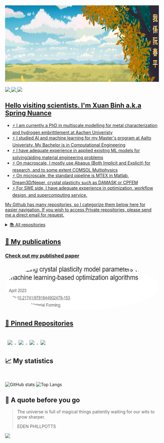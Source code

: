 <!--
**SpringNuance/SpringNuance** is a ✨ _special_ ✨ repository because its `README.md` (this file) appears on your GitHub profile.
-->

<a target="_blank"><img src="https://github.com/SpringNuance/SpringNuance/blob/main/background_kanji.png" alt="background" width=auto height="250"> 

<a target="LinkedIn Badge" href="https://www.linkedin.com/in/xuanbinh"><img src="https://img.shields.io/badge/LinkedIn-Profile-informational?style=flat&logo=linkedin&logoColor=white&color=0D76A8" height="25" />
<a target="ResearchGate Badge" href="https://www.researchgate.net/profile/Binh-Nguyen-156"><img src="https://img.shields.io/badge/ResearchGate-00CCBB?style=for-the-badge&logo=ResearchGate&logoColor=white" height="25" />
<a target="Medium Badge" href="https://medium.com/@xuanbinh.dev"><img src="https://img.shields.io/badge/Medium-12100E?style=for-the-badge&logo=medium&logoColor=white" height="25" />

## Hello visiting scientists. I'm Xuan Binh a.k.a Spring Nuance
- :zap: I am currently a PhD in multiscale modelling for metal characterization and hydrogen embrittlement at Aachen Univeristy
- :zap: I studied AI and machine learning for my Master's program at Aalto Univeristy. My Bachelor is in Computational Engineering
- :zap: I have adequate experience in applied exisitng ML models for solving/aiding material engineering problems
- :zap: On macroscale, I mostly use Abaqus (Both Implicit and Explicit) for research, and to some extent COMSOL Multiphysics
- :zap: On microscale, the standard pipeline is MTEX in Matlab, Dream3D/Neper, crystal plasticity such as DAMASK or CPFEM
- :zap: For SWE side, I have adequate experience in optimization, workflow design, and supercomputing service.  

<!--
## 💼 Skills

<p align="center">
  <a href="https://skillicons.dev">
    <img src="https://skillicons.dev/icons?i=py,pytorch,tensorflow,matlab,r,scala,cpp,postgres,bash&perline=9"/>
  </a>
</p>
<br> 

<details>
<summary>More Skills</summary>
  
<p align="center">
  <a href="https://skillicons.dev">
    <img src="https://skillicons.dev/icons?i=git,linux,docker,c,aws,gcp,autocad,latex,sqlite&perline=9"/>
  </a>
</p>
<br> 


 -->

My Github has many repositories, so I categorize them below here for easier navigation. 
If you wish to access Private repositories, please send me a direct email for request.

<details>

  <summary>📚 All repositories</summary>
  
  ---
  - <details>
      <summary>Journal paper repositories</summary>

      <br>
        
      | Name | Visibility | Status |
      |:--------:|:--------------:|:-------------:|
      | [Spring-Nuance-PhD-Conferences](https://github.com/SpringNuance/Spring-Nuance-PhD-Conferences) | private | Ongoing |
      | [Journal-Strain-Gradient-Crystal-Plasticity-Nanoindentation](https://github.com/SpringNuance/Journal-Strain-Gradient-Crystal-Plasticity-Nanoindentation) | private | Ongoing |
      | [Journal-Hydrogen-TDS-Calibration](https://github.com/SpringNuance/Journal-Hydrogen-TDS-Calibration) | private | Ongoing |
      | [Journal-Seq2seq-Flowing-Plasticity](https://github.com/SpringNuance/Journal-Seq2seq-Flowing-Plasticity) | private | Ongoing |
      | [Journal-General-Literature](https://github.com/SpringNuance/Journal-General-Literature) | public | Completed |

    </details>

  ---

  - <details>
      <summary>Project repositories</summary>

      <br>
      
      | Name | Visibility | Status |
      |:--------:|:--------------:|:-------------:|
      | [Master-Thesis-Hydrogen-Official](https://github.com/SpringNuance/Master-Thesis-Hydrogen-Official) | public | Completed |
      | [Hydrogen-Embrittlement-Subroutine-Aachen](https://github.com/SpringNuance/Hydrogen-Embrittlement-Subroutine-Aachen) | private | Ongoing |
      | [Abaqus-Strain-Gradient-Crystal-Plasticity-Nanoindentation-Project](https://github.com/SpringNuance/Abaqus-Strain-Gradient-Crystal-Plasticity-Nanoindentation-Project) | private | Ongoing |
      | [Abaqus-Hardening-Seq-2-Seq-Project](https://github.com/SpringNuance/Abaqus-Hardening-Seq-2-Seq-Project) | private | Ongoing |
      | [Abaqus-Hydrogen-Embrittlement-X70-Project](https://github.com/SpringNuance/Abaqus-Hydrogen-Embrittlement-X70-Project) | private | Ongoing |
      | [Abaqus-Crystal-Plasticity-Parameter-Calibration-Project](https://github.com/SpringNuance/Abaqus-Crystal-Plasticity-Parameter-Calibration-Project) | private | Ongoing |
      | [Abaqus-CPFEM-Workflow](https://github.com/SpringNuance/Abaqus-CPFEM-Workflow) | public | Ongoing |
      | [Abaqus-TDS-Hydrogen-Parameter-Calibration-Project](https://github.com/SpringNuance/Abaqus-TDS-Hydrogen-Parameter-Calibration-Project) | public | Completed |
      | [Phase-Field-Case-Study-Notched-Plate](https://github.com/SpringNuance/Phase-Field-Case-Study-Notched-Plate) | public | Completed |
      | [Abaqus-UEL-von-Mises-plasticity](https://github.com/SpringNuance/Abaqus-UEL-von-Mises-plasticity) | public | Completed |
      | [Hydrogen-Diffusion-Results-Replication](https://github.com/SpringNuance/Hydrogen-Diffusion-Results-Replication) | private | Completed |
      | [Abaqus-Hardening-Swift-Voce-Project](https://github.com/SpringNuance/Abaqus-Hardening-Swift-Voce-Project) | private | Ongoing |
      | [Abaqus-Fracture-Project](https://github.com/SpringNuance/Abaqus-Fracture-Project) | private | Completed |
      | [Abaqus-Nanoindentation-Project](https://github.com/SpringNuance/Abaqus-Nanoindentation-Project) | private | Ongoing |
      | [VUMAT-Abaqus-ML-Integration](https://github.com/SpringNuance/VUMAT-Abaqus-ML-Integration) | public | Completed |
      | [Fitting-Distribution-Calculator](https://github.com/SpringNuance/Fitting-Distribution-Calculator) | public | Completed |
      | [COMSOL-Hydrogen-Diffusion-Simulation](https://github.com/SpringNuance/COMSOL-Hydrogen-Diffusion-Simulation) | public | Ongoing |
      | [Computational-Engineering-Project](https://github.com/SpringNuance/Computational-Engineering-Project) | private | Completed |
      | [Bachelor-Thesis-And-Seminar](https://github.com/SpringNuance/Bachelor-Thesis-And-Seminar) | private | Completed |
      | [Reinforcement-Learning-Project](https://github.com/SpringNuance/Reinforcement-Learning-Project) | public | Completed |
      | [kaldi-ASR](https://github.com/SpringNuance/kaldi-ASR) | public | Completed |
      | [wav2vec2_librispeech](https://github.com/SpringNuance/wav2vec2_librispeech) | public | Completed |
      | [DAMASK3-Processing-Project](https://github.com/SpringNuance/DAMASK3-Processing-Project) | public | Completed |
      | [RVE-Micromechanics-Project](https://github.com/SpringNuance/RVE-Micromechanics-Project) | private | Completed |
      | [Wasserstein-GAN-RVE-generation](https://github.com/SpringNuance/Wasserstein-GAN-RVE-generation) | private | Completed |
      | [Crystal-Plasticity-COE-Project](https://github.com/SpringNuance/Crystal-Plasticity-COE-Project) | private | Completed |
      | [Bayesian-Data-Analysis-Project](https://github.com/SpringNuance/Bayesian-Data-Analysis-Project) | public | Completed |
      | [Crystal-Plasticity-Project-Bachelor-Thesis](https://github.com/SpringNuance/Crystal-Plasticity-Project-Bachelor-Thesis) | private | Completed |
      | [Crystal-Plasticity-GUI-Bachelor-Thesis](https://github.com/SpringNuance/Crystal-Plasticity-GUI-Bachelor-Thesis) | private | Completed |
      | [Chat-Application-CLI](https://github.com/SpringNuance/Chat-Application-CLI) | public | Completed |
      | [Chat-Application-GUI](https://github.com/SpringNuance/Chat-Application-GUI) | public | Completed |
      | [Junior-Software-Engineering-Task](https://github.com/SpringNuance/Junior-Software-Engineering-Task) | public | Completed |
      | [Dungeon-Crawler](https://github.com/SpringNuance/Dungeon-Crawler) | public | Completed |
      
    
    </details>

  ---

  - <details>
      <summary>Reference repositories</summary>

      <br>
      
      | Name | Visibility | Status |
      |:--------:|:--------------:|:-------------:|
      | [CrystalPlasticity](https://github.com/SpringNuance/CrystalPlasticity) | public | Completed |
      | [hydra-Abaqus-FEA](https://github.com/SpringNuance/hydra-Abaqus-FEA) | public | Completed |
      | [Professor-Aravas-Materials](https://github.com/SpringNuance/Professor-Aravas-Materials) | private | Completed |
      | [Jishulink-Materials](https://github.com/SpringNuance/Jishulink-Materials) | public | Completed |
      | [Amazing-Materials-For-Multiscale-Mechanics](https://github.com/SpringNuance/Amazing-Materials-For-Multiscale-Mechanics) | public | Completed |
      | [Abaqus-COMSOL-Subroutine-References](https://github.com/SpringNuance/Abaqus-COMSOL-Subroutine-References) | public | Completed |
      | [Abaqus-Fortran-Subroutine](https://github.com/SpringNuance/Abaqus-Fortran-Subroutine) | public | Completed |
      | [flower-federated-learning-framework](https://github.com/SpringNuance/flower-federated-learning-framework) | public | Completed |
      | [deepxde](https://github.com/SpringNuance/deepxde) | public | Completed |
      | [High-Level-GPU-Programming](https://github.com/SpringNuance/High-Level-GPU-Programming) | public | Completed |
      | [FTorch](https://github.com/SpringNuance/FTorch) | public | Completed |
      | [Reinvent](https://github.com/SpringNuance/Reinvent) | public | Completed |
      | [fortran-tf-lib](https://github.com/SpringNuance/fortran-tf-lib) | public | Completed |
      | [DRAGen-RVE-Generator](https://github.com/SpringNuance/DRAGen-RVE-Generator) | public | Completed |
      | [Reinvent-Community](https://github.com/SpringNuance/Reinvent-Community) | public | Completed |
      | [LSTM_encoder_decoder](https://github.com/SpringNuance/LSTM_encoder_decoder) | public | Completed |
      | [fake-shop-detection_models](https://github.com/SpringNuance/fake-shop-detection_models) | public | Completed |
      | [swarmlib](https://github.com/SpringNuance/swarmlib) | public | Completed |
      | [hpc-python-csc](https://github.com/SpringNuance/hpc-python-csc) | public | Completed |
      | [ABAQUS-US](https://github.com/SpringNuance/ABAQUS-US) | public | Completed |
      | [fortran_tools](https://github.com/SpringNuance/fortran_tools) | public | Completed |
      | [pytorch-wgan](https://github.com/SpringNuance/pytorch-wgan) | public | Completed |
    
    </details>

  ---

  - <details>
      <summary>Course repositories</summary>
      
      <br>

      - <details>
          <summary>Mathematic courses</summary>

          <br>
          
          | Name | Visibility | Status |
          |:--------:|:--------------:|:-------------:|
          | [Quantum-Mechanics](https://github.com/SpringNuance/Quantum-Mechanics) | public | Completed |
          | [Quantum-Information](https://github.com/SpringNuance/Quantum-Information) | public | Completed |
          | [Partial-Differential-Equations](https://github.com/SpringNuance/Partial-Differential-Equations) | public | Completed |
          | [Computational-Methods-In-Stochastics](https://github.com/SpringNuance/Computational-Methods-In-Stochastics) | public | Completed |
          | [Stochastic-Processes](https://github.com/SpringNuance/Stochastic-Processes) | public | Completed |
          | [Multivariate-Statistical-Analysis](https://github.com/SpringNuance/Multivariate-Statistical-Analysis) | public | Completed |
          | [Prediction-And-Time-Series-Analysis](https://github.com/SpringNuance/Prediction-And-Time-Series-Analysis) | public | Completed |
          | [Statistical-Inference](https://github.com/SpringNuance/Statistical-Inference) | public | Completed |
          | [Convex-Optimization](https://github.com/SpringNuance/Convex-Optimization) | public | Completed |
          | [Numerical-Methods-In-Engineering](https://github.com/SpringNuance/Numerical-Methods-In-Engineering) | public | Completed |
          | [Numerical-Analysis](https://github.com/SpringNuance/Numerical-Analysis) | public | Completed |
          | [Introduction-To-Optimization](https://github.com/SpringNuance/Introduction-To-Optimization) | public | Completed |
          | [Foundations-Of-Discrete-Mathematics](https://github.com/SpringNuance/Foundations-Of-Discrete-Mathematics) | public | Completed |
          | [First-Course-In-Probability-And-Statistics](https://github.com/SpringNuance/First-Course-In-Probability-And-Statistics) | public | Completed |
          | [Linear-Algebra-And-Matrix-Algebra](https://github.com/SpringNuance/Linear-Algebra-And-Matrix-Algebra) | public | Completed |
          | [Basic-Calculus](https://github.com/SpringNuance/Basic-Calculus) | public | Completed |

        </details>
        
      - <details>
    
          <summary>Mechanical engineering courses</summary>

          <br>
          
          | Name | Visibility | Status |
          |:--------:|:--------------:|:-------------:|
          | [Design-for-Additive-Manufacturing](https://github.com/SpringNuance/Design-for-Additive-Manufacturing) | public | Completed |
          | [Engineering-Metals-And-Alloys](https://github.com/SpringNuance/Engineering-Metals-And-Alloys) | public | Completed |
          | [Fluid-Mechanics](https://github.com/SpringNuance/Fluid-Mechanics) | public | Completed |
          | [Mechatronic-Basics](https://github.com/SpringNuance/Mechatronic-Basics) | public | Completed |
          | [Beam-Plate-And-Shell-Models](https://github.com/SpringNuance/Beam-Plate-And-Shell-Models) | public | Completed |
          | [Modeling-In-Applied-Mechanics](https://github.com/SpringNuance/Modeling-In-Applied-Mechanics) | public | Completed |
          | [Finite-Element-Methods-In-Solids](https://github.com/SpringNuance/Finite-Element-Methods-In-Solids) | public | Completed |
          | [Finite-Element-Analysis](https://github.com/SpringNuance/Finite-Element-Analysis) | public | Completed |
          | [Machining-Processes](https://github.com/SpringNuance/Machining-Processes) | private | Completed |
          | [Materials-Characterization-Laboratory-Course](https://github.com/SpringNuance/Materials-Characterization-Laboratory-Course) | public | Completed |
          | [Mechatronic-Machine-Design](https://github.com/SpringNuance/Mechatronic-Machine-Design) | public | Completed |
          | [Finite-Element-And-Finite-Difference-Methods](https://github.com/SpringNuance/Finite-Element-And-Finite-Difference-Methods) | public | Completed |
          | [Fatigue-Of-Structures](https://github.com/SpringNuance/Fatigue-Of-Structures) | public | Completed |
          | [Material-Modelling-In-Civil-Engineering](https://github.com/SpringNuance/Material-Modelling-In-Civil-Engineering) | public | Completed |
          | [Mechanical-Testing-Of-Materials](https://github.com/SpringNuance/Mechanical-Testing-Of-Materials) | public | Completed |
          | [Production-Systems-Modelling](https://github.com/SpringNuance/Production-Systems-Modelling) | public | Completed |
          | [Computational-Fluid-Dynamics](https://github.com/SpringNuance/Computational-Fluid-Dynamics) | private | Completed |
          | [Thin-walled-Structures](https://github.com/SpringNuance/Thin-walled-Structures) | public | Completed |
          | [Foundations-Of-Continuum-Mechanics](https://github.com/SpringNuance/Foundations-Of-Continuum-Mechanics) | public | Completed |
          | [Electromagnetism](https://github.com/SpringNuance/Electromagnetism) | public | Completed |
          | [Industrial-Engineering-And-Management](https://github.com/SpringNuance/Industrial-Engineering-And-Management) | public | Completed |
          | [Materials-Science-And-Engineering](https://github.com/SpringNuance/Materials-Science-And-Engineering) | public | Completed |
          | [Machine-Design](https://github.com/SpringNuance/Machine-Design) | public | Completed |
          | [Thermodynamics-And-Heat-Transfer](https://github.com/SpringNuance/Thermodynamics-And-Heat-Transfer) | public | Completed |
          | [Statics-And-Dynamics](https://github.com/SpringNuance/Statics-And-Dynamics) | public | Completed |
          | [Foundations-Of-Solid-Mechanics](https://github.com/SpringNuance/Foundations-Of-Solid-Mechanics) | public | Completed |
          | [Basic-Course-On-Fluid-Mechanics](https://github.com/SpringNuance/Basic-Course-On-Fluid-Mechanics) | public | Completed |
          | [Computer-Aided-Tools-In-Engineering](https://github.com/SpringNuance/Computer-Aided-Tools-In-Engineering) | public | Completed |
          | [Fracture-Mechanics](https://github.com/SpringNuance/Fracture-Mechanics) | public | Completed |
          | [Materials-Safety](https://github.com/SpringNuance/Materials-Safety) | public | Completed |
          | [Selection-Of-Engineering-Materials](https://github.com/SpringNuance/Selection-Of-Engineering-Materials) | public | Completed |
          | [Laminated-Composite-and-Functionally-Graded-Materials](https://github.com/SpringNuance/Laminated-Composite-and-Functionally-Graded-Materials) | public | Completed |

        </details>

      - <details>
          <summary>Computer science courses</summary>

          <br>
          
          | Name | Visibility | Status |
          |:--------:|:--------------:|:-------------:|
          | [Web-Software-Development](https://github.com/SpringNuance/Web-Software-Development) | private | Completed |
          | [Software-Testing-and-Quality-Assurance](https://github.com/SpringNuance/Software-Testing-and-Quality-Assurance) | public | Completed |
          | [Cloud-Software-And-System](https://github.com/SpringNuance/Cloud-Software-And-System) | private | Completed |
          | [Computer-Vision](https://github.com/SpringNuance/Computer-Vision) | public | Completed |
          | [Software-Project-F-Secure-ML-Pipeline](https://github.com/SpringNuance/Software-Project-F-Secure-ML-Pipeline) | private | Completed |
          | [Software-Project](https://github.com/SpringNuance/Software-Project) | public | Completed |
          | [Software-Project-F-Secure](https://github.com/SpringNuance/Software-Project-F-Secure) | private | Completed |
          | [Software-Architectures](https://github.com/SpringNuance/Software-Architectures) | private | Completed |
          | [Big-Data-Platforms](https://github.com/SpringNuance/Big-Data-Platforms) | public | Completed |
          | [Data-Structures-And-Algorithms](https://github.com/SpringNuance/Data-Structures-And-Algorithms) | private | Completed |
          | [Programming-II](https://github.com/SpringNuance/Programming-II) | private | Completed |
          | [Object-Oriented-Programming-With-Cpp](https://github.com/SpringNuance/Object-Oriented-Programming-With-Cpp) | public | Completed |
          | [Programming-I](https://github.com/SpringNuance/Programming-I) | public | Completed |
          | [Network-Security](https://github.com/SpringNuance/Network-Security) | public | Completed |
          | [Platform-Security](https://github.com/SpringNuance/Platform-Security) | public | Completed |
          | [Databases](https://github.com/SpringNuance/Databases) | private | Completed |
          | [Information-Security](https://github.com/SpringNuance/Information-Security) | public | Completed |
          | [Operating-System](https://github.com/SpringNuance/Operating-System) | public | Completed |
          | [Basic-Course-In-C-Programming](https://github.com/SpringNuance/Basic-Course-In-C-Programming) | public | Completed |
          | [Computer-Graphics](https://github.com/SpringNuance/Computer-Graphics) | public | Completed |
          | [Theory-Of-Computation](https://github.com/SpringNuance/Theory-Of-Computation) | public | Completed |
          | [Computer-Networks](https://github.com/SpringNuance/Computer-Networks) | public | Completed |
          | [Beginner-Python-For-Engineer](https://github.com/SpringNuance/Beginner-Python-For-Engineer) | public | Completed |
          | [Cryptography](https://github.com/SpringNuance/Cryptography) | public | Completed |
          | [Programming-Parallel-Computers](https://github.com/SpringNuance/Programming-Parallel-Computers) | public | Completed |
          | [Principles-Of-Algorithmic-Techniques](https://github.com/SpringNuance/Principles-Of-Algorithmic-Techniques) | public | Completed |
          | [Programming-Parallel-Supercomputers](https://github.com/SpringNuance/Programming-Parallel-Supercomputers) | public | Completed |
          | [Concurrent-Programming](https://github.com/SpringNuance/Concurrent-Programming) | public | Completed |
          | [Approximation-Algorithms](https://github.com/SpringNuance/Approximation-Algorithms) | public | Completed |

        </details>

      - <details>
          <summary>Machine learning/Data Science/AI theoretical courses</summary>

          <br>
          
          | Name | Visibility | Status |
          |:--------:|:--------------:|:-------------:|
          | [Deep-Learning](https://github.com/SpringNuance/Deep-Learning) | public | Completed |
          | [Deep-Generative-Models](https://github.com/SpringNuance/Deep-Generative-Models) | public | Completed |
          | [Machine-Learning-Advanced-Probabilistic-Methods](https://github.com/SpringNuance/Machine-Learning-Advanced-Probabilistic-Methods) | public | Completed |
          | [Gaussian-Processes](https://github.com/SpringNuance/Gaussian-Processes) | public | Completed |
          | [Reinforcement-Learning](https://github.com/SpringNuance/Reinforcement-Learning) | public | Completed |
          | [Large-Scale-Data-Analysis](https://github.com/SpringNuance/Large-Scale-Data-Analysis) | public | Completed |
          | [Special-Course-Bayesian-Workflows](https://github.com/SpringNuance/Special-Course-Bayesian-Workflows) | private | Completed |
          | [Bayesian-Data-Analysis](https://github.com/SpringNuance/Bayesian-Data-Analysis) | public | Completed |
          | [Methods-Of-Data-Mining](https://github.com/SpringNuance/Methods-Of-Data-Mining) | public | Completed |
          | [Machine-Learning-Supervised-Methods](https://github.com/SpringNuance/Machine-Learning-Supervised-Methods) | public | Completed |
          | [Machine-Learning](https://github.com/SpringNuance/Machine-Learning) | public | Completed |
          | [Declarative-Programming](https://github.com/SpringNuance/Declarative-Programming) | private | Completed |
          | [Artificial-Intelligence](https://github.com/SpringNuance/Artificial-Intelligence) | private | Completed |
          | [Introduction-To-Artificial-Intelligence](https://github.com/SpringNuance/Introduction-To-Artificial-Intelligence) | public | Completed |

        </details>

      - <details>
          <summary>Machine learning/Data Science/AI applied courses</summary>

          <br>
          
          | Name | Visibility | Status |
          |:--------:|:--------------:|:-------------:|
          | [Human-In-The-Loop-De-Novo-Molecular-Design](https://github.com/SpringNuance/Human-In-The-Loop-De-Novo-Molecular-Design) | public | Completed |
          | [Statistical-Genetics-And-Personalised-Medicine](https://github.com/SpringNuance/Statistical-Genetics-And-Personalised-Medicine) | private | Completed |
          | [Modeling-Biological-Networks](https://github.com/SpringNuance/Modeling-Biological-Networks) | private | Completed |
          | [SNLP-Project](https://github.com/SpringNuance/SNLP-Project) | public | Completed |
          | [Statistical-Natural-Language-Processing](https://github.com/SpringNuance/Statistical-Natural-Language-Processing) | public | Completed |
          | [Speech-Recognition](https://github.com/SpringNuance/Speech-Recognition) | public | Completed |
          | [Speech-Processing](https://github.com/SpringNuance/Speech-Processing) | public | Completed |
          | [Federated-Learning](https://github.com/SpringNuance/Federated-Learning) | public | Completed |
          | [Special-Course-In-MACADAMIA](https://github.com/SpringNuance/Special-Course-In-MACADAMIA) | private | Completed |
          | [Special-Course-Large-Scale-Computing-And-Data-Analysis](https://github.com/SpringNuance/Special-Course-Large-Scale-Computing-And-Data-Analysis) | public | Completed |
          | [Special-Course-Machine-Learning-For-Climate-Action](https://github.com/SpringNuance/Special-Course-Machine-Learning-For-Climate-Action) | public | Completed |
          | [Business-Intelligence](https://github.com/SpringNuance/Business-Intelligence) | public | Completed |
          | [Business-Analytics-II](https://github.com/SpringNuance/Business-Analytics-II) | public | Completed |
          | [Business-Analytics-I](https://github.com/SpringNuance/Business-Analytics-I) | public | Completed |
          | [MySQL-For-Data-Analytics](https://github.com/SpringNuance/MySQL-For-Data-Analytics) | public | Completed |
          | [Computational-Social-Science](https://github.com/SpringNuance/Computational-Social-Science) | public | Completed |
          | [Information-Visualization](https://github.com/SpringNuance/Information-Visualization) | public | Completed |
          | [Deep-Learning-With-Python](https://github.com/SpringNuance/Deep-Learning-With-Python) | public | Completed |
          | [Machine-Learning-With-Python](https://github.com/SpringNuance/Machine-Learning-With-Python) | public | Completed |
        </details>
        
    </details>

  ---

  - <details>
      <summary>Tutorial repositories</summary>

      <br>

      | Name | Visibility | Status |
      |:--------:|:--------------:|:-------------:|
      | [Tutorial-Abaqus-CAE](https://github.com/SpringNuance/Tutorial-Abaqus-CAE) | private | Completed |
      | [Tutorial-Ansys-Workbench](https://github.com/SpringNuance/Tutorial-Ansys-Workbench) | private | Completed |
      | [Tutorial-ANSYS-Fluent](https://github.com/SpringNuance/Tutorial-ANSYS-Fluent) | private | Completed |
      | [Tutorial-COMSOL-Multiphysics](https://github.com/SpringNuance/Tutorial-COMSOL-Multiphysics) | private | Completed |
      | [Tutorial-Altair-Hypermesh-Optistruct](https://github.com/SpringNuance/Tutorial-Altair-Hypermesh-Optistruct) | private | Completed |
      | [Tutorial-MTEX-Dream3D-Neper-DAMASK](https://github.com/SpringNuance/Tutorial-MTEX-Dream3D-Neper-DAMASK) | private | Completed |
      | [Tutorial-Paraview-VESTA-HDFView-VTK](https://github.com/SpringNuance/Tutorial-Paraview-VESTA-HDFView-VTK) | private | Completed |
      | [Tutorial-MATLAB-SIMULINK](https://github.com/SpringNuance/Tutorial-MATLAB-SIMULINK) | private | Completed |
      | [Tutorial-AutoCAD](https://github.com/SpringNuance/Tutorial-AutoCAD) | private | Completed |
      | [Tutorial-Solidworks](https://github.com/SpringNuance/Tutorial-Solidworks) | private | Completed |
      | [Tutorial-GD-and-T](https://github.com/SpringNuance/Tutorial-GD-and-T) | private | Completed |
      | [Tutorial-CSC-HPC](https://github.com/SpringNuance/Tutorial-CSC-HPC) | private | Completed |
      | [Linux-Basics](https://github.com/SpringNuance/Linux-Basics) | public | Completed |
      

    </details>

  ---

  - <details>
      <summary>Language repositories</summary>
      
      <br>

      | Name | Visibility | Status |
      |:--------:|:--------------:|:-------------:|
      | [Academic-Writing-Instructions-And-Tips](https://github.com/SpringNuance/Academic-Writing-Instructions-And-Tips) | private | Completed |
      | [JLPT-Materials](https://github.com/SpringNuance/JLPT-Materials) | public | Completed |
      | [Goethe-Zertifikat-Materials](https://github.com/SpringNuance/Goethe-Zertifikat-Materials) | public | Completed |
      | [YKI-Materials](https://github.com/SpringNuance/YKI-Materials) | public | Completed |
      | [Integrated-Oral-And-Written-Skills](https://github.com/SpringNuance/Integrated-Oral-And-Written-Skills) | public | Completed |
      
    </details>
    
 ---

</details>

## :notebook_with_decorative_cover: My publications

### Check out my published paper
<a target="_blank" href="https://www.researchgate.net/publication/370122286_Optimizing_crystal_plasticity_model_parameters_via_machine_learning-based_optimization_algorithms"><img src="https://github.com/SpringNuance/SpringNuance/blob/main/publication1.png" alt="Recent Paper 0" width=auto height="150" style="border-radius: 50%;"> 
  
<!--### Check out my blogs
<a target="_blank" href="https://github-readme-medium-recent-article.vercel.app/medium/@xuanbinh.dev/1"><img src="https://github-readme-medium-recent-article.vercel.app/medium/@xuanbinh.dev/1" alt="Recent Article 1"> 
<a target="_blank" href="https://github-readme-medium-recent-article.vercel.app/medium/@xuanbinh.dev/0"><img src="https://github-readme-medium-recent-article.vercel.app/medium/@xuanbinh.dev/0" alt="Recent Article 0"> -->

## 📌 Pinned Repositories

<br>

<a href="https://github.com/SpringNuance/Reinforcement-Learning-Project">
  <img align="center" style="margin:0.5rem" src="https://github-readme-stats.vercel.app/api/pin/?username=SpringNuance&repo=Reinforcement-Learning-Project&title_color=ffffff&text_color=c9cacc&icon_color=4AB197&bg_color=1A2B34" />
</a>

<a href="https://github.com/SpringNuance/Bayesian-Data-Analysis-Project">
  <img align="center" style="margin:0.5rem" src="https://github-readme-stats.vercel.app/api/pin/?username=SpringNuance&repo=Bayesian-Data-Analysis-Project&title_color=ffffff&text_color=c9cacc&icon_color=4AB197&bg_color=1A2B34" />
</a>

<a href="https://github.com/SpringNuance/Dungeon-Crawler">
  <img align="center" style="margin:0.5rem" src="https://github-readme-stats.vercel.app/api/pin/?username=SpringNuance&repo=Master-Thesis-Hydrogen-Official&title_color=ffffff&text_color=c9cacc&icon_color=4AB197&bg_color=1A2B34" />
</a>

<a href="https://github.com/SpringNuance/chat_application_GUI-version">
  <img align="center" style="margin:0.5rem" src="https://github-readme-stats.vercel.app/api/pin/?username=SpringNuance&repo=chat_application_GUI-version&title_color=ffffff&text_color=c9cacc&icon_color=4AB197&bg_color=1A2B34" />
</a>

</br>

## 📈 My statistics
</br>

![GitHub stats](https://github-readme-stats.vercel.app/api?username=SpringNuance\&rank_icon=github&theme=tokyonight\&hide=issues)
![Top Langs](https://github-readme-stats.vercel.app/api/top-langs/?username=SpringNuance&layout=compact&theme=tokyonight&hide=glsl,tex,html,jupyter%20notebook,mathematica,CSS,Cython,Makefile)

## 📣 A quote before you go

> The universe is full of magical things patiently waiting for our wits to grow sharper.
>
> EDEN PHILLPOTTS

<p align="left">
  <img src="https://capsule-render.vercel.app/api?type=waving&color=gradient&height=100&section=footer"/>
</p>

<!--
<br>

<a href="https://github.com/SpringNuance/pomegradient">
  <img align="center" style="margin:0.5rem" src="https://github-readme-stats.vercel.app/api/pin/?username=SpringNuance&repo=pomegradient&title_color=ffffff&text_color=c9cacc&icon_color=4AB197&bg_color=1A2B34" />
</a>

<br>

<a href="https://github.com/SpringNuance/ng-limeade">
  <img align="center" style="margin:0.5rem" src="https://github-readme-stats.vercel.app/api/pin/?username=SpringNuance&repo=ng-limeade&title_color=ffffff&text_color=c9cacc&icon_color=4AB197&bg_color=1A2B34" />
</a>

<a href="https://github.com/SpringNuance/officeapi">
  <img align="center" style="margin:0.5rem" src="https://github-readme-stats.vercel.app/api/pin/?username=SpringNuance&repo=officeapi&title_color=ffffff&text_color=c9cacc&icon_color=4AB197&bg_color=1A2B34" />
</a>
-->

 <!--
### Mini Projects I have created. You can try them live by clicking on the cards!
[![Readme Card](https://github-readme-stats.vercel.app/api/pin/?username=SpringNuance&repo=multiple-choice-app&show_description=false)](https://multiple-choice-app-nuance.herokuapp.com/auth/login) 
[![Readme Card](https://github-readme-stats.vercel.app/api/pin/?username=SpringNuance&repo=etch-a-sketch&show_description=false)](https://springnuance.github.io/etch-a-sketch/) 
[![Readme Card](https://github-readme-stats.vercel.app/api/pin/?username=SpringNuance&repo=rock-paper-scissors&show_description=true)](https://springnuance.github.io/rock-paper-scissors/) 
[![Readme Card](https://github-readme-stats.vercel.app/api/pin/?username=SpringNuance&repo=calculator&show_description=false)](https://springnuance.github.io/calculator/)
 -->

 <!--
### My game group project of Dungeon Crawler. I implement Depth First Search for maze generation!
<img src="https://github.com/SpringNuance/Dungeon-Crawler/blob/main/DungeonCrawler.jpg" alt="Dungeon Crawler" width="650" height="350">
  
### My multithreaded chat application featuring duplex private messages, group messages and file transfer. 
### Support both IPv4 and IPv6, local and different network connections.
<img src="https://github.com/SpringNuance/SpringNuance/blob/main/chat-application.png" alt="Chat-application" width="650" height="350">
-->

<!--## &#x1f4c8; GitHub Stats

<br>

<a href="https://github.com/SpringNuance">
  <img align="center" style="margin:0.5rem" src="https://github-readme-stats.vercel.app/api/top-langs/?username=SpringNuance&hide=html,css&title_color=ffffff&text_color=c9cacc&icon_color=4AB197&bg_color=1A2B34" />
</a>

<a href="https://github.com/SpringNuance">
  <img align="center" style="margin:0.5rem" src="https://github-readme-stats.vercel.app/api?username=SpringNuance&show_icons=true&line_height=27&count_private=true&title_color=ffffff&text_color=c9cacc&icon_color=4AB097&bg_color=1A2B34" alt="Martin's GitHub Stats" />
</a>
-->


